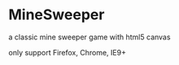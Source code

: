 MineSweeper
===========

a classic mine sweeper game with html5 canvas

only support Firefox, Chrome, IE9+
